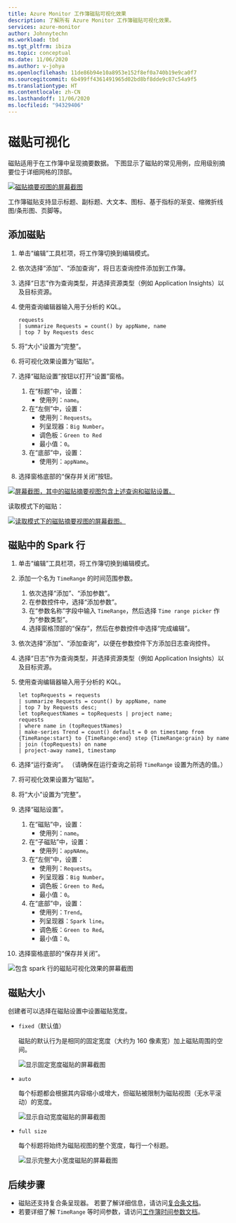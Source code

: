```yaml
---
title: Azure Monitor 工作簿磁贴可视化效果
description: 了解所有 Azure Monitor 工作簿磁贴可视化效果。
services: azure-monitor
author: Johnnytechn
ms.workload: tbd
ms.tgt_pltfrm: ibiza
ms.topic: conceptual
ms.date: 11/06/2020
ms.author: v-johya
ms.openlocfilehash: 11de86b94e10a8953e152f8ef0a740b19e9ca0f7
ms.sourcegitcommit: 6b499ff4361491965d02bd8bf8dde9c87c54a9f5
ms.translationtype: HT
ms.contentlocale: zh-CN
ms.lasthandoff: 11/06/2020
ms.locfileid: "94329406"
---
```

# <a name="tile-visualizations"></a>磁贴可视化

磁贴适用于在工作簿中呈现摘要数据。 下图显示了磁贴的常见用例，应用级别摘要位于详细网格的顶部。

[![磁贴摘要视图的屏幕截图](./media/workbooks-tile-visualizations/tiles-summary.png)](./media/workbooks-tile-visualizations/tiles-summary.png#lightbox)

工作簿磁贴支持显示标题、副标题、大文本、图标、基于指标的渐变、缩微折线图/条形图、页脚等。

## <a name="adding-a-tile"></a>添加磁贴

1. 单击“编辑”工具栏项，将工作簿切换到编辑模式。
2. 依次选择“添加”、“添加查询”，将日志查询控件添加到工作簿。
3. 选择“日志”作为查询类型，并选择资源类型（例如 Application Insights）以及目标资源。
4. 使用查询编辑器输入用于分析的 KQL。

    ```kusto
    requests
    | summarize Requests = count() by appName, name
    | top 7 by Requests desc
    ```

5. 将“大小”设置为“完整”。
6. 将可视化效果设置为“磁贴”。
7. 选择“磁贴设置”按钮以打开“设置”窗格。
    1. 在“标题”中，设置：
        * 使用列：`name`。
    2. 在“左侧”中，设置：
        * 使用列：`Requests`。
        * 列呈现器：`Big Number`。
        * 调色板：`Green to Red`
        * 最小值：`0`。
    3. 在“底部”中，设置：
        * 使用列：`appName`。
8. 选择窗格底部的“保存并关闭”按钮。

[![屏幕截图，其中的磁贴摘要视图包含上述查询和磁贴设置。](./media/workbooks-tile-visualizations/tile-settings.png)](./media/workbooks-tile-visualizations/tile-settings.png#lightbox)

读取模式下的磁贴：

[![读取模式下的磁贴摘要视图的屏幕截图。](./media/workbooks-tile-visualizations/tiles-read-mode.png)](./media/workbooks-tile-visualizations/tiles-read-mode.png#lightbox)

## <a name="spark-lines-in-tiles"></a>磁贴中的 Spark 行

1. 单击“编辑”工具栏项，将工作簿切换到编辑模式。
2. 添加一个名为 `TimeRange` 的时间范围参数。
    1. 依次选择“添加”、“添加参数”。
    2. 在参数控件中，选择“添加参数”。
    3. 在“参数名称”字段中输入 `TimeRange`，然后选择 `Time range picker` 作为“参数类型”。
    4. 选择窗格顶部的“保存”，然后在参数控件中选择“完成编辑”。
3. 依次选择“添加”、“添加查询”，以便在参数控件下方添加日志查询控件。
4. 选择“日志”作为查询类型，并选择资源类型（例如 Application Insights）以及目标资源。
5. 使用查询编辑器输入用于分析的 KQL。

    ```kusto
    let topRequests = requests
    | summarize Requests = count() by appName, name
    | top 7 by Requests desc;
    let topRequestNames = topRequests | project name;
    requests
    | where name in (topRequestNames)
    | make-series Trend = count() default = 0 on timestamp from {TimeRange:start} to {TimeRange:end} step {TimeRange:grain} by name
    | join (topRequests) on name
    | project-away name1, timestamp
    ```

6. 选择“运行查询”。 （请确保在运行查询之前将 `TimeRange` 设置为所选的值。）
7. 将可视化效果设置为“磁贴”。
8. 将“大小”设置为“完整”。
9. 选择“磁贴设置”。
    1. 在“磁贴”中，设置：
        * 使用列：`name`。
    2. 在“子磁贴”中，设置：
        *  使用列：`appNAme`。
    3. 在“左侧”中，设置：
        *  使用列：`Requests`。
        * 列呈现器：`Big Number`。
        * 调色板：`Green to Red`。
        * 最小值：`0`。
    4. 在“底部”中，设置：
        * 使用列：`Trend`。
        * 列呈现器：`Spark line`。
        * 调色板：`Green to Red`。
        * 最小值：`0`。
10. 选择窗格底部的“保存并关闭”。

![包含 spark 行的磁贴可视化效果的屏幕截图](./media/workbooks-tile-visualizations/spark-line.png)

## <a name="tile-sizes"></a>磁贴大小

创建者可以选择在磁贴设置中设置磁贴宽度。

* `fixed`（默认值）

    磁贴的默认行为是相同的固定宽度（大约为 160 像素宽）加上磁贴周围的空间。

    ![显示固定宽度磁贴的屏幕截图](./media/workbooks-tile-visualizations/tiles-fixed.png)
* `auto`

    每个标题都会根据其内容缩小或增大，但磁贴被限制为磁贴视图（无水平滚动）的宽度。

    ![显示自动宽度磁贴的屏幕截图](./media/workbooks-tile-visualizations/tiles-auto.png)
* `full size`

    每个标题将始终为磁贴视图的整个宽度，每行一个标题。

     ![显示完整大小宽度磁贴的屏幕截图](./media/workbooks-tile-visualizations/tiles-full.png)

## <a name="next-steps"></a>后续步骤

* 磁贴还支持复合条呈现器。 若要了解详细信息，请访问[复合条文档](workbooks-composite-bar.md)。
* 若要详细了解 `TimeRange` 等时间参数，请访问[工作簿时间参数文档](workbooks-time.md)。


